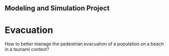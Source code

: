 Modeling and Simulation Project
---
# Evacuation

How to better manage the pedestrian evacuation of a population on a beach
in a tsunami context?

